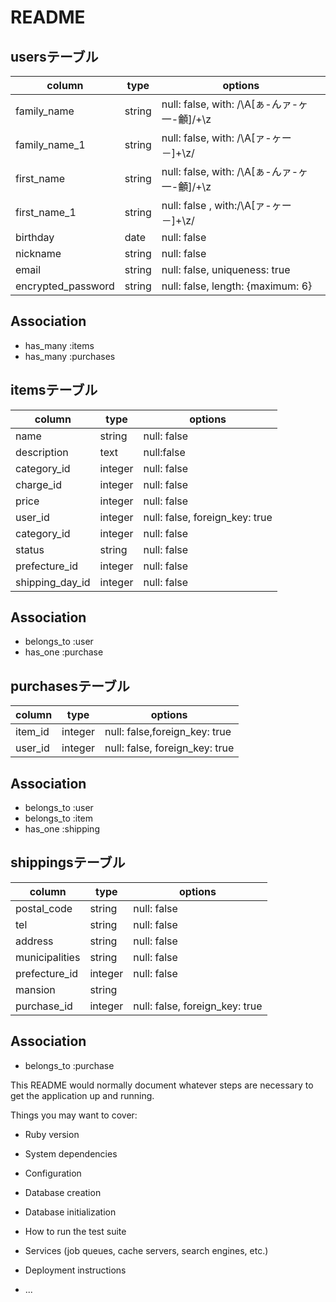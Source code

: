 # README

## usersテーブル

| column             | type   | options                                   |
| ------------------ | ------ | ----------------------------------------- |
| family_name        | string | null: false, with: /\A[ぁ-んァ-ヶ一-龥]/+\z |
| family_name_1      | string | null: false, with: /\A[ァ-ヶー－]+\z/      |
| first_name         | string | null: false, with: /\A[ぁ-んァ-ヶ一-龥]/+\z |
| first_name_1       | string | null: false , with:/\A[ァ-ヶー－]+\z/      |
| birthday           | date   | null: false                               |
| nickname           | string | null: false                               |
| email              | string | null: false, uniqueness: true             |
| encrypted_password | string | null: false, length: {maximum: 6}         |

## Association
- has_many :items
- has_many :purchases

## itemsテーブル
| column          | type    | options                        |
| --------------- | ------- | ------------------------------ |
| name            | string  | null: false                    |
| description     | text    | null:false                     |
| category_id     | integer | null: false                    |
| charge_id       | integer | null: false                    |
| price           | integer | null: false                    |
| user_id         | integer | null: false, foreign_key: true |
| category_id     | integer | null: false                    |
| status          | string  | null: false                    |
| prefecture_id   | integer | null: false                    |
| shipping_day_id | integer | null: false                    |

## Association
- belongs_to :user
- has_one :purchase

## purchasesテーブル
| column  | type    | options                        |
| ------- | ------- | ------------------------------ |
| item_id | integer | null: false,foreign_key: true  |
| user_id | integer | null: false, foreign_key: true |

## Association
- belongs_to :user
- belongs_to :item
- has_one :shipping

## shippingsテーブル
| column         | type    | options                        |
| -------------- | ------- | ------------------------------ |
| postal_code    | string  | null: false                    |
| tel            | string  | null: false                    |
| address        | string  | null: false                    |
| municipalities | string  | null: false                    |
| prefecture_id  | integer | null: false                    |
| mansion        | string  |                                |
| purchase_id    | integer | null: false, foreign_key: true |

## Association
- belongs_to :purchase


This README would normally document whatever steps are necessary to get the
application up and running.

Things you may want to cover:

* Ruby version

* System dependencies

* Configuration

* Database creation

* Database initialization

* How to run the test suite

* Services (job queues, cache servers, search engines, etc.)

* Deployment instructions

* ...
